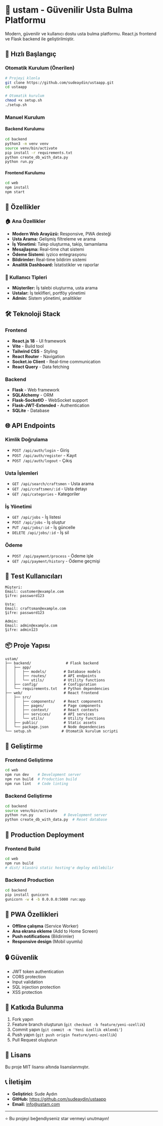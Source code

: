 # 🔨 ustam - Güvenilir Usta Bulma Platformu

Modern, güvenilir ve kullanıcı dostu usta bulma platformu. React.js frontend ve Flask backend ile geliştirilmiştir.

## 🚀 Hızlı Başlangıç

### Otomatik Kurulum (Önerilen)
```bash
# Projeyi klonla
git clone https://github.com/sudeaydin/ustaapp.git
cd ustaapp

# Otomatik kurulum
chmod +x setup.sh
./setup.sh
```

### Manuel Kurulum

#### Backend Kurulumu
```bash
cd backend
python3 -m venv venv
source venv/bin/activate
pip install -r requirements.txt
python create_db_with_data.py
python run.py
```

#### Frontend Kurulumu
```bash
cd web
npm install
npm start
```

## 📱 Özellikler

### 🏠 Ana Özellikler
- **Modern Web Arayüzü:** Responsive, PWA desteği
- **Usta Arama:** Gelişmiş filtreleme ve arama
- **İş Yönetimi:** Talep oluşturma, takip, tamamlama
- **Mesajlaşma:** Real-time chat sistemi
- **Ödeme Sistemi:** iyzico entegrasyonu
- **Bildirimler:** Real-time bildirim sistemi
- **Analitik Dashboard:** İstatistikler ve raporlar

### 👥 Kullanıcı Tipleri
- **Müşteriler:** İş talebi oluşturma, usta arama
- **Ustalar:** İş teklifleri, portföy yönetimi
- **Admin:** Sistem yönetimi, analitikler

## 🛠️ Teknoloji Stack

### Frontend
- **React.js 18** - UI framework
- **Vite** - Build tool
- **Tailwind CSS** - Styling
- **React Router** - Navigation
- **Socket.io Client** - Real-time communication
- **React Query** - Data fetching

### Backend
- **Flask** - Web framework
- **SQLAlchemy** - ORM
- **Flask-SocketIO** - WebSocket support
- **Flask-JWT-Extended** - Authentication
- **SQLite** - Database

## 🌐 API Endpoints

### Kimlik Doğrulama
- `POST /api/auth/login` - Giriş
- `POST /api/auth/register` - Kayıt
- `POST /api/auth/logout` - Çıkış

### Usta İşlemleri
- `GET /api/search/craftsmen` - Usta arama
- `GET /api/craftsmen/:id` - Usta detayı
- `GET /api/categories` - Kategoriler

### İş Yönetimi
- `GET /api/jobs` - İş listesi
- `POST /api/jobs` - İş oluştur
- `PUT /api/jobs/:id` - İş güncelle
- `DELETE /api/jobs/:id` - İş sil

### Ödeme
- `POST /api/payment/process` - Ödeme işle
- `GET /api/payment/history` - Ödeme geçmişi

## 🧪 Test Kullanıcıları

```
Müşteri:
Email: customer@example.com
Şifre: password123

Usta:
Email: craftsman@example.com  
Şifre: password123

Admin:
Email: admin@example.com
Şifre: admin123
```

## 📦 Proje Yapısı

```
ustam/
├── backend/                # Flask backend
│   ├── app/
│   │   ├── models/        # Database models
│   │   ├── routes/        # API endpoints
│   │   └── utils/         # Utility functions
│   ├── config/            # Configuration
│   └── requirements.txt   # Python dependencies
├── web/                   # React frontend
│   ├── src/
│   │   ├── components/    # React components
│   │   ├── pages/         # Page components
│   │   ├── context/       # React contexts
│   │   ├── services/      # API services
│   │   └── utils/         # Utility functions
│   ├── public/            # Static assets
│   └── package.json       # Node dependencies
└── setup.sh              # Otomatik kurulum scripti
```

## 🔧 Geliştirme

### Frontend Geliştirme
```bash
cd web
npm run dev    # Development server
npm run build  # Production build
npm run lint   # Code linting
```

### Backend Geliştirme
```bash
cd backend
source venv/bin/activate
python run.py              # Development server
python create_db_with_data.py  # Reset database
```

## 🚀 Production Deployment

### Frontend Build
```bash
cd web
npm run build
# dist/ klasörü static hosting'e deploy edilebilir
```

### Backend Production
```bash
cd backend
pip install gunicorn
gunicorn -w 4 -b 0.0.0.0:5000 run:app
```

## 📱 PWA Özellikleri

- **Offline çalışma** (Service Worker)
- **Ana ekrana ekleme** (Add to Home Screen)
- **Push notifications** (Bildirimler)
- **Responsive design** (Mobil uyumlu)

## 🔒 Güvenlik

- JWT token authentication
- CORS protection
- Input validation
- SQL injection protection
- XSS protection

## 🤝 Katkıda Bulunma

1. Fork yapın
2. Feature branch oluşturun (`git checkout -b feature/yeni-ozellik`)
3. Commit yapın (`git commit -m 'Yeni özellik eklendi'`)
4. Push yapın (`git push origin feature/yeni-ozellik`)
5. Pull Request oluşturun

## 📄 Lisans

Bu proje MIT lisansı altında lisanslanmıştır.

## 📞 İletişim

- **Geliştirici:** Sude Aydın
- **GitHub:** https://github.com/sudeaydin/ustaapp
- **Email:** info@ustam.com

---

⭐ Bu projeyi beğendiyseniz star vermeyi unutmayın!
